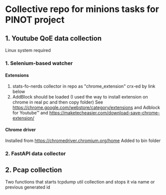 # Collective repo for minions tasks for PINOT project
## 1. Youtube QoE data collection
Linux system required
### 1. Selenium-based watcher
#### Extensions
1. stats-fo-nerds collector in repo as "chrome_extension" crx-ed by link below
2. AddBlock should be loaded (I used the way to install extension on chrome in real pc and then copy folder)
See https://chrome.google.com/webstore/category/extensions and Adblock for Youtube™ and https://maketecheasier.com/download-save-chrome-extension/ 
#### Chrome driver
Installed from https://chromedriver.chromium.org/home
Added to bin folder
### 2. FastAPI data collector
## 2. Pcap collection
Two functions that starts tcpdump util collection and stops it via name or previous generated id